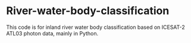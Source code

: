 # River-water-body-classification
This code is for inland river water body classification based on ICESAT-2 ATL03 photon data, mainly in Python.
